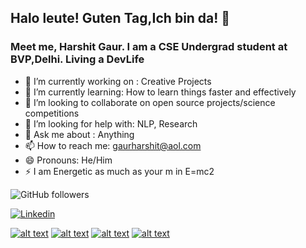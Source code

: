 ## Halo leute! Guten Tag,Ich bin da! 👋
### Meet me, Harshit Gaur. I am a CSE Undergrad student at BVP,Delhi. Living a DevLife


- 🔭 I’m currently working on : Creative Projects 
- 🌱 I’m currently learning: How to learn things faster and effectively
- 👯 I’m looking to collaborate on open source projects/science competitions
- 🤔 I’m looking for help with: NLP, Research
- 💬 Ask me about : Anything
- 📫 How to reach me: gaurharshit@aol.com
- 😄 Pronouns: He/Him
- ⚡ I am Energetic as much as your m in E=mc2

![GitHub followers](https://img.shields.io/github/followers/harshit2000?label=Follow&style=for-the-badge)

[![Linkedin][logo]][link]

[logo]: https://img.shields.io/badge/LinkedIn-Connect%20Professinally!-blue?style=for-the-badge&logo=linkedin
[link]:https://linkedin.in/harshitgaur2



[![alt text][1.1]][1]
[![alt text][2.1]][2]
[![alt text][3.1]][3]
[![alt text][4.1]][4]




[1.1]: http://i.imgur.com/tXSoThF.png (Connect to me on Twitter! Its amazing in here!)
[2.1]: http://i.imgur.com/P3YfQoD.png (Let's be friend on Facebook!)
[3.1]: http://i.imgur.com/yCsTjba.png (Drop me a mail!)
[4.1]: http://i.imgur.com/YckIOms.png (Yes! For some reason[I was bored af], I am on Tumblr too!)



[1]: http://www.twitter.com/theharshitgaur
[2]: https://www.facebook.com/arnav.malhotra.146
[3]: mailto:harshit.gaur2720@gmail.com
[4]: http://gaurharshit.tumblr.com
